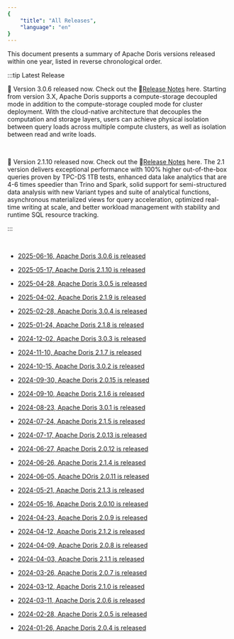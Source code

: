 ```yaml
---
{
    "title": "All Releases",
    "language": "en"
}
---
```


This document presents a summary of Apache Doris versions released within one year, listed in reverse chronological order.

:::tip Latest Release

🎉 Version 3.0.6 released now. Check out the 🔗[Release Notes](../releasenotes/v3.0/release-3.0.6) here. Starting from version 3.X, Apache Doris supports a compute-storage decoupled mode in addition to the compute-storage coupled mode for cluster deployment. With the cloud-native architecture that decouples the computation and storage layers, users can achieve physical isolation between query loads across multiple compute clusters, as well as isolation between read and write loads. 

<br />

🎉 Version 2.1.10 released now. Check out the 🔗[Release Notes](../releasenotes/v2.1/release-2.1.10) here. The 2.1 version delivers exceptional performance with 100% higher out-of-the-box queries proven by TPC-DS 1TB tests, enhanced data lake analytics that are 4-6 times speedier than Trino and Spark, solid support for semi-structured data analysis with new Variant types and suite of analytical functions, asynchronous materialized views for query acceleration, optimized real-time writing at scale, and better workload management with stability and runtime SQL resource tracking.

:::


<br />

- [2025-06-16, Apache Doris 3.0.6 is released](../releasenotes/v3.0/release-3.0.6.md)

- [2025-05-17, Apache Doris 2.1.10 is released](../releasenotes/v2.1/release-2.1.10.md)

- [2025-04-28, Apache Doris 3.0.5 is released](../releasenotes/v3.0/release-3.0.5.md)

- [2025-04-02, Apache Doris 2.1.9 is released](../releasenotes/v2.1/release-2.1.9.md)

- [2025-02-28, Apache Doris 3.0.4 is released](../releasenotes/v3.0/release-3.0.4.md)

- [2025-01-24, Apache Doris 2.1.8 is released](../releasenotes/v2.1/release-2.1.8.md)

- [2024-12-02, Apache Doris 3.0.3 is released](../releasenotes/v3.0/release-3.0.3.md)

- [2024-11-10, Apache Doris 2.1.7 is released](../releasenotes/v2.1/release-2.1.7.md)

- [2024-10-15, Apache Doris 3.0.2 is released](../releasenotes/v3.0/release-3.0.2.md)

- [2024-09-30, Apache Doris 2.0.15 is released](../releasenotes/v2.0/release-2.0.15.md)

- [2024-09-10, Apache Doris 2.1.6 is released](../releasenotes/v2.1/release-2.1.6.md)

- [2024-08-23, Apache Doris 3.0.1 is released](../releasenotes/v3.0/release-3.0.1.md)

- [2024-07-24, Apache Doris 2.1.5 is released](../releasenotes/v2.1/release-2.1.5.md)

- [2024-07-17, Apache Doris 2.0.13 is released](../releasenotes/v2.0/release-2.0.13.md)

- [2024-06-27, Apache Doris 2.0.12 is released](../releasenotes/v2.0/release-2.0.12.md)

- [2024-06-26, Apache Doris 2.1.4 is released](../releasenotes/v2.1/release-2.1.4.md)

- [2024-06-05, Apache DOris 2.0.11 is released](../releasenotes/v2.0/release-2.0.11.md)

- [2024-05-21, Apache Doris 2.1.3 is released](../releasenotes/v2.1/release-2.1.3.md)

- [2024-05-16, Apache Doris 2.0.10 is released](../releasenotes/v2.0/release-2.0.10.md)

- [2024-04-23, Apache Doris 2.0.9 is released](../releasenotes/v2.0/release-2.0.9.md)

- [2024-04-12, Apache Doris 2.1.2 is released](../releasenotes/v2.1/release-2.1.2.md)

- [2024-04-09, Apache Doris 2.0.8 is released](../releasenotes/v2.0/release-2.0.8.md)

- [2024-04-03, Apache Doris 2.1.1 is released](../releasenotes/v2.1/release-2.1.1.md)

- [2024-03-26, Apache Doris 2.0.7 is released](../releasenotes/v2.0/release-2.0.7.md)

- [2024-03-12, Apache Doris 2.1.0 is released](../releasenotes/v2.1/release-2.1.0.md)

- [2024-03-11, Apache Doris 2.0.6 is released](../releasenotes/v2.0/release-2.0.6.md)

- [2024-02-28, Apache Doris 2.0.5 is released](../releasenotes/v2.0/release-2.0.5.md)

- [2024-01-26, Apache Doris 2.0.4 is released](../releasenotes/v2.0/release-2.0.4.md)





